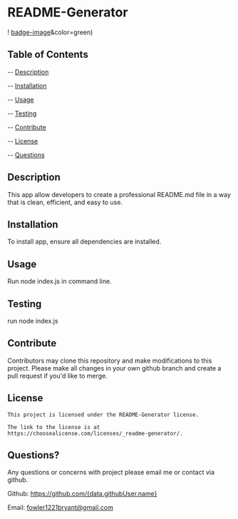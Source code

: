 # README-Generator

! [badge-image](https://img.shields.io/static/v1?label=license&message=_README-Generator)&color=green)

## Table of Contents

-- [Description](#description)

-- [Installation](#installation)

-- [Usage](#usage)

-- [Testing](#testing)

-- [Contribute](#contribute)

-- [License](#license)

-- [Questions](#license)

## Description

This app allow developers to create a professional README.md file in a way that is clean, efficient, and easy to use.

## Installation

To install app, ensure all dependencies are installed.

## Usage

Run node index.js in command line.

## Testing

run node index.js

## Contribute

Contributors may clone this repository and make modifications to this project. Please make all changes in your own github branch and create a pull request if you'd like to merge.

## License

    This project is licensed under the README-Generator license.

    The link to the license is at https://choosealicense.com/licenses/_readme-generator/.

## Questions?

Any questions or concerns with project please email me or contact via github.

Github: https://github.com/{data.githubUser.name}

Email: fowler1221bryant@gmail.com
